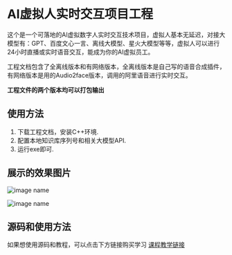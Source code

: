 # AI虚拟人实时交互项目工程
 这个是一个可落地的AI虚拟数字人实时交互技术项目，虚拟人基本无延迟，对接大模型有：GPT、百度文心一言、离线大模型、星火大模型等等，虚拟人可以进行24小时直播或实时语音交互，能成为你的AI虚拟员工。
 
 工程文档包含了全离线版本和有网络版本，全离线版本是自己写的语音合成插件，有网络版本是用的Audio2face版本，调用的阿里语音进行实时交互。
 
 **工程文件的两个版本均可以打包输出**

## 使用方法
1. 下载工程文档，安装C++环境.
2. 配置本地知识库序列号和相关大模型API.
3. 运行exe即可.


## 展示的效果图片
![image name](https://github.com/dphoenixm/ai-virtual-human-real-time-interaction/assets/7787960/39d4881d-d0c5-4c85-9cf4-b436c3f1b3af)

![image name](https://github.com/dphoenixm/ai-virtual-human-real-time-interaction/assets/7787960/b7edd437-68cd-4eba-9c7e-964f5fa0fe21)


## 源码和使用方法
如果想使用源码和教程，可以点击下方链接购买学习
[课程教学链接](https://www.shenyecg.com/Home/TrainingCampdetail?courseId=809&TG=67415)
